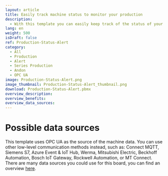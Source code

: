 ```yaml
---
layout: article
title: Easily track machine status to monitor your production 
description: 
  - With this template you can easily keep track of the status of your production and manufacturing failures. Use it to efficiently monitor your machines and display malfunctions and the cause of equipment failure in real time. The lightning-fast communication of the problem and the clear display of the alarm in signal colors help you to solve problems faster and reduce downtime, which saves valuable resources. Download template now and optimize production processes!
lang: en
weight: 500
isDraft: false
ref: Production-Status-Alert
category:
  - All
  - Production
  - Alert
  - Series Production
  - Andon
  - OPC UA
image: Production-Status-Alert.png
image_thumbnail: Production-Status-Alert_thumbnail.png
download: Production-Status-Alert.pbmx
overview_description:
overview_benefits:
overview_data_sources:
---
```

# Possible data sources
This template uses OPC UA as the source of the machine data. You can use other low-level communication methods instead, such as: Connect MQTT, Siemens S7, Azure Event & IoT Hub, Werma, Mitsubishi Electric, Beckhoff Automation, Bosch IoT Gateway, Rockwell Automation, or MT Connect. There are many data sources you could use for this board, you can find an overview [here](https://peakboard.com/en/interfaces/).
